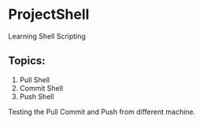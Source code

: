 # ProjectShell

Learning Shell Scripting

Topics:
-------

1. Pull Shell
2. Commit Shell
3. Push Shell

Testing the Pull Commit and Push from different machine.
